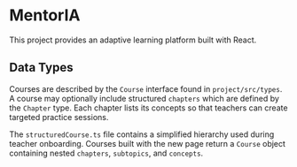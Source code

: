 # MentorIA

This project provides an adaptive learning platform built with React.

## Data Types

Courses are described by the `Course` interface found in `project/src/types`.
A course may optionally include structured `chapters` which are defined by the
`Chapter` type. Each chapter lists its concepts so that teachers can create
targeted practice sessions.

The `structuredCourse.ts` file contains a simplified hierarchy used during
teacher onboarding. Courses built with the new page return a `Course` object
containing nested `chapters`, `subtopics`, and `concepts`.
